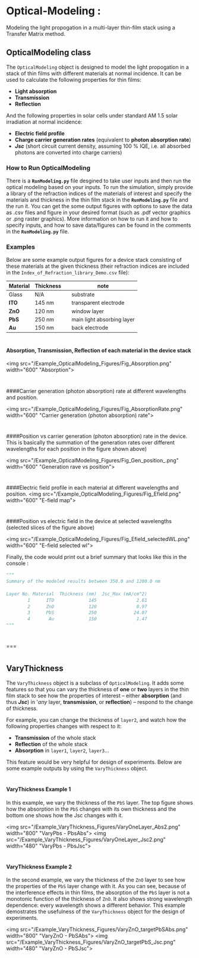 # Optical-Modeling :
Modeling the light propogation in a multi-layer thin-film stack using a Transfer Matrix method.

##
## OpticalModeling class
The `OpticalModeling` object is designed to model the light propogation in a stack of thin films with different materials at normal incidence. It can be used to calculate the following properties for thin films:
* **Light absorption** 
* **Transmission**
* **Reflection** 

And the following properties in solar cells under standard AM 1.5 solar irradiation at normal incidence:
* **Electric field profile**
* **Charge carrier generation rates** (equivalent to **photon absorption rate**)
* __*Jsc*__ (short circuit current density, assuming 100 % IQE, i.e. all absorbed photons are converted into charge carriers)

### How to Run OpticalModeling
There is a **`RunModeling.py`** file desgined to take user inputs and then run the optical modeling based on your inputs. To run the simulation, simply provide a library of the refraction indices of the materials of interest and specify the materials and thickness in the thin film stack in the **`RunModeling.py`** file and the run it. You can get the some output figures with options to save the data as .csv files and figure in your desired format (such as .pdf vector graphics or .png raster graphics). More information on how to run it and how to specify inputs, and how to save data/figures can be found in the comments in the **`RunModeling.py`** file.


### Examples
Below are some example output figures for a device stack consisting of these materials at the given thickness (their refraction indices are included in the `Index_of_Refraction_library_Demo.csv` file):

Material| Thickness| |note|
|---|---|---|---|
| Glass| N/A | |substrate|
| **ITO** | 145 nm | |transparent electrode|
| **ZnO** | 120 nm | |window layer|
| **PbS** | 250 nm | |main light absorbing layer|
| **Au**  | 150 nm | |back electrode|


#
#### Absorption, Transmission, Reflection of each material in the device stack
<img src="/Example_OpticalModeling_Figures/Fig_Absorption.png" width="600" "Absorption">


#
####Carrier generation (photon absorption) rate at different wavelengths and position.


<img src="/Example_OpticalModeling_Figures/Fig_AbsorptionRate.png" width="600" "Carrier generation (photon absorption) rate">


#
####Position vs carrier generation (photon absorption) rate in the device. 
This is basically the summation of the generation rates over different wavelengths for each position in the figure shown above)

<img src="/Example_OpticalModeling_Figures/Fig_Gen_position_.png" width="600" "Generation rave vs position">


#
####Electric field profile in each material at different wavelengths and position.
<img src="/Example_OpticalModeling_Figures/Fig_Efield.png" width="600" "E-field map">


#
####Position vs electric field in the device at selected wavelengths 
(selected slices of the figure above)

<img src="/Example_OpticalModeling_Figures/Fig_Efield_selectedWL.png" width="600" "E-field selected wl">



Finally, the code would print out a brief summary that looks like this in the console :

```python
"""
Summary of the modeled results between 350.0 and 1200.0 nm

Layer No. Material  Thickness (nm)  Jsc_Max (mA/cm^2)
        1      ITO             145               2.61
        2      ZnO             120               0.97
        3      PbS             250              24.07
        4       Au             150               1.47
"""
```
#
===

#

##
## VaryThickness

The `VaryThickness` object is a subclass of `OpticalModeling`. It adds some features so that you can vary the thickness of **one** or **two** layers in the thin film stack to see how the properties of interest – either **absorption** (and thus __*Jsc*__) in '*any* layer, **transmission**, or **reflection**) – respond to the change of thickness.


For example, you can change the thickness of `layer2`, and watch how the following properties changes with respect to it:
* **Transmission** of the whole stack
* **Reflection** of the whole stack
* **Absorption** in `layer1`, `layer2`, `layer3`...

This feature would be very helpful for design of experiments. Below are some example outputs by using the `VaryThickness` object.


#
#### VaryThickness Example 1
In this example, we vary the thickness of the `PbS` layer. The top figure shows how the absorption in the `PbS` changes with its own thickness and the bottom one shows how the Jsc changes with it.

<img src="/Example_VaryThickness_Figures/VaryOneLayer_Abs2.png" width="800" "VaryPbs - PbsAbs">
<img src="/Example_VaryThickness_Figures/VaryOneLayer_Jsc2.png" width="480" "VaryPbs - PbsJsc">

# 
#### VaryThickness Example 2
In the second example, we vary the thickness of the `ZnO` layer to see how the properties of the `PbS` layer change with it. As you can see, because of the interference effects in thin films, the absorption of the `PbS` layer is not a monotonic function of the thickness of `ZnO`. It also shows strong wavelength dependence: every wavelength shows a different behavior. This example demostrates the usefulness of the `VaryThickness` object for the design of experiments.

<img src="/Example_VaryThickness_Figures/VaryZnO_targetPbSAbs.png" width="800" "VaryZnO - PbSAbs">
<img src="/Example_VaryThickness_Figures/VaryZnO_targetPbS_Jsc.png" width="480" "VaryZnO - PbSJsc">









